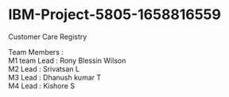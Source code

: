 # IBM-Project-5805-1658816559 <br>
Customer Care Registry <br>

Team Members : <br>
M1 team Lead : Rony Blessin Wilson <br>
M2 Lead : Srivatsan L <br>
M3 Lead : Dhanush kumar T <br>
M4 Lead : Kishore S <br>
